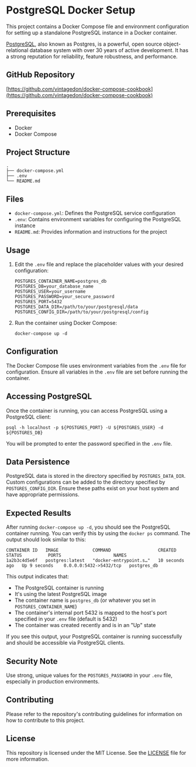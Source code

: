 # PostgreSQL Docker Setup

This project contains a Docker Compose file and environment configuration for setting up a standalone PostgreSQL instance in a Docker container.

[PostgreSQL](https://www.postgresql.org/), also known as Postgres, is a powerful, open source object-relational database system with over 30 years of active development. It has a strong reputation for reliability, feature robustness, and performance.

## GitHub Repository
[https://github.com/vintagedon/docker-compose-cookbook](https://github.com/vintagedon/docker-compose-cookbook)

## Prerequisites
- Docker
- Docker Compose

## Project Structure
```
.
├── docker-compose.yml
├── .env
└── README.md
```

## Files
- `docker-compose.yml`: Defines the PostgreSQL service configuration
- `.env`: Contains environment variables for configuring the PostgreSQL instance
- `README.md`: Provides information and instructions for the project

## Usage

1. Edit the `.env` file and replace the placeholder values with your desired configuration:
   ```
   POSTGRES_CONTAINER_NAME=postgres_db
   POSTGRES_DB=your_database_name
   POSTGRES_USER=your_username
   POSTGRES_PASSWORD=your_secure_password
   POSTGRES_PORT=5432
   POSTGRES_DATA_DIR=/path/to/your/postgresql/data
   POSTGRES_CONFIG_DIR=/path/to/your/postgresql/config
   ```

2. Run the container using Docker Compose:
   ```
   docker-compose up -d
   ```

## Configuration
The Docker Compose file uses environment variables from the `.env` file for configuration. Ensure all variables in the `.env` file are set before running the container.

## Accessing PostgreSQL
Once the container is running, you can access PostgreSQL using a PostgreSQL client:
```
psql -h localhost -p ${POSTGRES_PORT} -U ${POSTGRES_USER} -d ${POSTGRES_DB}
```
You will be prompted to enter the password specified in the `.env` file.

## Data Persistence
PostgreSQL data is stored in the directory specified by `POSTGRES_DATA_DIR`. Custom configurations can be added to the directory specified by `POSTGRES_CONFIG_DIR`. Ensure these paths exist on your host system and have appropriate permissions.

## Expected Results
After running `docker-compose up -d`, you should see the PostgreSQL container running. You can verify this by using the `docker ps` command. The output should look similar to this:

```
CONTAINER ID   IMAGE             COMMAND                  CREATED          STATUS          PORTS                    NAMES
1a2b3c4d5e6f   postgres:latest   "docker-entrypoint.s…"   10 seconds ago   Up 9 seconds    0.0.0.0:5432->5432/tcp   postgres_db
```

This output indicates that:
- The PostgreSQL container is running
- It's using the latest PostgreSQL image
- The container name is `postgres_db` (or whatever you set in `POSTGRES_CONTAINER_NAME`)
- The container's internal port 5432 is mapped to the host's port specified in your `.env` file (default is 5432)
- The container was created recently and is in an "Up" state

If you see this output, your PostgreSQL container is running successfully and should be accessible via PostgreSQL clients.

## Security Note
Use strong, unique values for the `POSTGRES_PASSWORD` in your `.env` file, especially in production environments.

## Contributing
Please refer to the repository's contributing guidelines for information on how to contribute to this project.

## License
This repository is licensed under the MIT License. See the [LICENSE](LICENSE) file for more information.
